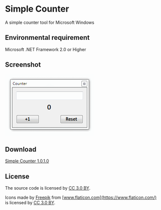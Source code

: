 # Simple Counter
A simple counter tool for Microsoft Windows

## Environmental requirement
Microsoft .NET Framework 2.0 or Higher 

## Screenshot
![Screenshot](https://github.com/chenshaoju/simple-counter/blob/master/screenshot.gif?raw=true)

## Download
[Simple Counter 1.0.1.0](https://github.com/chenshaoju/simple-counter/releases)

## License
The source code is licensed by [CC 3.0 BY](http://creativecommons.org/licenses/by/3.0/).

Icons made by [Freepik](https://www.flaticon.com/authors/freepik) from [www.flaticon.com](https://www.flaticon.com/) is licensed by [CC 3.0 BY](http://creativecommons.org/licenses/by/3.0/).
